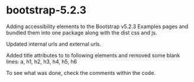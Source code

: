 # bootstrap-5.2.3
Adding accessibility elements to the Bootstrap v5.2.3 Examples pages and bundled them into one package along with the dist css and js.  

Updated internal urls and external urls.

Added title attributes to to following elements and removed some blank lines: 
a, h1, h2, h3, h4, h5, h6

To see what was done, check the comments within the code.
